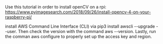 Use this tutorial in order to install openCV on a rpi: https://www.pyimagesearch.com/2018/09/26/install-opencv-4-on-your-raspberry-pi/

install AWS Command Line Interface (CLI) via pip3 install awscli --upgrade --user. Then check the version with the command aws --version.  Lastly, run the comman aws configure to properly set up the access key and region.
